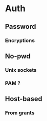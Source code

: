 # Auth

## Password

### Encryptions

## No-pwd

### Unix sockets

### PAM ?

## Host-based

### From grants
